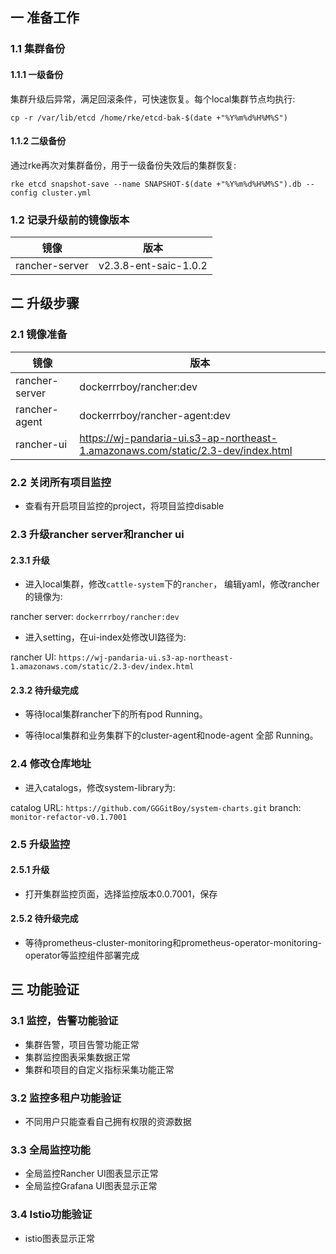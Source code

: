 
## 一 准备工作

### 1.1 集群备份

#### 1.1.1 一级备份
集群升级后异常，满足回滚条件，可快速恢复。每个local集群节点均执行:   

`cp -r /var/lib/etcd /home/rke/etcd-bak-$(date +"%Y%m%d%H%M%S")`

#### 1.1.2 二级备份
通过rke再次对集群备份，用于一级备份失效后的集群恢复:   

`rke etcd snapshot-save --name SNAPSHOT-$(date +"%Y%m%d%H%M%S").db --config cluster.yml`

### 1.2 记录升级前的镜像版本
|  镜像   | 版本  |
|  ----  | ----  |
| rancher-server  | v2.3.8-ent-saic-1.0.2 |

## 二 升级步骤

### 2.1 镜像准备
|  镜像   | 版本  |
|  ----  | ----  |
| rancher-server  | dockerrrboy/rancher:dev |
| rancher-agent  | dockerrrboy/rancher-agent:dev |
| rancher-ui  | https://wj-pandaria-ui.s3-ap-northeast-1.amazonaws.com/static/2.3-dev/index.html | 
 
### 2.2 关闭所有项目监控

* 查看有开启项目监控的project，将项目监控disable

### 2.3 升级rancher server和rancher ui

#### 2.3.1 升级
* 进入local集群，修改`cattle-system`下的`rancher`， 编辑yaml，修改rancher的镜像为:    

rancher server: `dockerrrboy/rancher:dev`

* 进入setting，在ui-index处修改UI路径为:    

rancher UI: `https://wj-pandaria-ui.s3-ap-northeast-1.amazonaws.com/static/2.3-dev/index.html`

#### 2.3.2 待升级完成
* 等待local集群rancher下的所有pod Running。

* 等待local集群和业务集群下的cluster-agent和node-agent 全部 Running。

### 2.4 修改仓库地址

* 进入catalogs，修改system-library为:    

catalog URL: `https://github.com/GGGitBoy/system-charts.git`
branch: `monitor-refactor-v0.1.7001`
 
### 2.5 升级监控

#### 2.5.1 升级

* 打开集群监控页面，选择监控版本0.0.7001，保存

#### 2.5.2 待升级完成

* 等待prometheus-cluster-monitoring和prometheus-operator-monitoring-operator等监控组件部署完成

## 三 功能验证

### 3.1 监控，告警功能验证

* 集群告警，项目告警功能正常
* 集群监控图表采集数据正常
* 集群和项目的自定义指标采集功能正常

### 3.2 监控多租户功能验证

* 不同用户只能查看自己拥有权限的资源数据

### 3.3 全局监控功能

* 全局监控Rancher UI图表显示正常
* 全局监控Grafana UI图表显示正常

### 3.4 Istio功能验证

* istio图表显示正常


